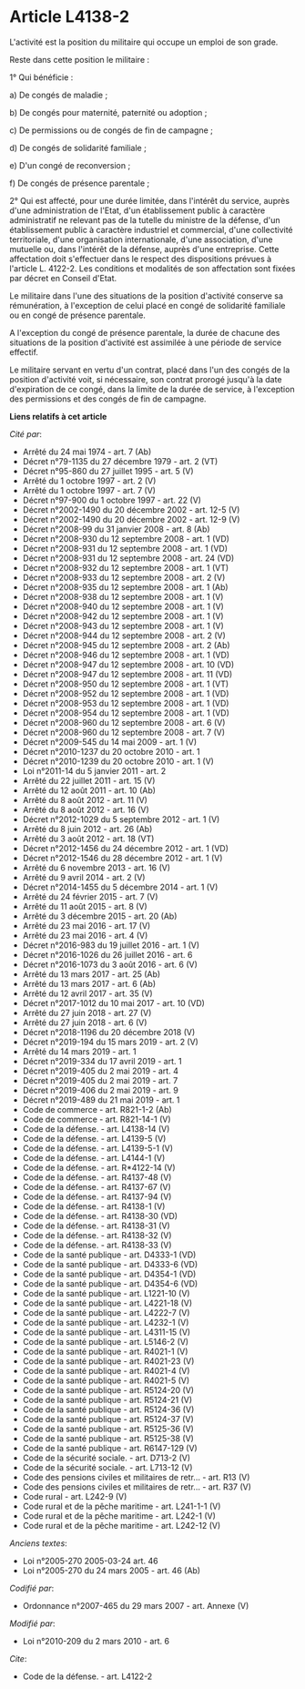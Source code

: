 # Article L4138-2

L'activité est la position du militaire qui occupe un emploi de son grade. 

Reste dans cette position le militaire : 

1° Qui bénéficie : 

a) De congés de maladie ; 

b) De congés pour maternité, paternité ou adoption ; 

c) De permissions ou de congés de fin de campagne ; 

d) De congés de solidarité familiale ; 

e) D'un congé de reconversion ; 

f) De congés de présence parentale ; 

2° Qui est affecté, pour une durée limitée, dans l'intérêt du service, auprès d'une administration de l'Etat, d'un
établissement public à caractère administratif ne relevant pas de la tutelle du ministre de la défense, d'un établissement
public à caractère industriel et commercial, d'une collectivité territoriale, d'une organisation internationale, d'une
association, d'une mutuelle ou, dans l'intérêt de la défense, auprès d'une entreprise. Cette affectation doit s'effectuer
dans le respect des dispositions prévues à l'article L. 4122-2. Les conditions et modalités de son affectation sont fixées
par décret en Conseil d'Etat. 

Le militaire dans l'une des situations de la position d'activité conserve sa rémunération, à l'exception de celui placé en
congé de solidarité familiale ou en congé de présence parentale.

A l'exception du congé de présence parentale, la durée de chacune des situations de la position d'activité est assimilée à
une période de service effectif. 

Le militaire servant en vertu d'un contrat, placé dans l'un des congés de la position d'activité voit, si nécessaire, son
contrat prorogé jusqu'à la date d'expiration de ce congé, dans la limite de la durée de service, à l'exception des
permissions et des congés de fin de campagne.

**Liens relatifs à cet article**

_Cité par_:

  - Arrêté du 24 mai 1974 - art. 7 (Ab)
  - Décret n°79-1135 du 27 décembre 1979 - art. 2 (VT)
  - Décret n°95-860 du 27 juillet 1995 - art. 5 (V)
  - Arrêté du 1 octobre 1997 - art. 2 (V)
  - Arrêté du 1 octobre 1997 - art. 7 (V)
  - Décret n°97-900 du 1 octobre 1997 - art. 22 (V)
  - Décret n°2002-1490 du 20 décembre 2002 - art. 12-5 (V)
  - Décret n°2002-1490 du 20 décembre 2002 - art. 12-9 (V)
  - Décret n°2008-99 du 31 janvier 2008 - art. 8 (Ab)
  - Décret n°2008-930 du 12 septembre 2008 - art. 1 (VD)
  - Décret n°2008-931 du 12 septembre 2008 - art. 1 (VD)
  - Décret n°2008-931 du 12 septembre 2008 - art. 24 (VD)
  - Décret n°2008-932 du 12 septembre 2008 - art. 1 (VT)
  - Décret n°2008-933 du 12 septembre 2008 - art. 2 (V)
  - Décret n°2008-935 du 12 septembre 2008 - art. 1 (Ab)
  - Décret n°2008-938 du 12 septembre 2008 - art. 1 (V)
  - Décret n°2008-940 du 12 septembre 2008 - art. 1 (V)
  - Décret n°2008-942 du 12 septembre 2008 - art. 1 (V)
  - Décret n°2008-943 du 12 septembre 2008 - art. 1 (V)
  - Décret n°2008-944 du 12 septembre 2008 - art. 2 (V)
  - Décret n°2008-945 du 12 septembre 2008 - art. 2 (Ab)
  - Décret n°2008-946 du 12 septembre 2008 - art. 1 (VD)
  - Décret n°2008-947 du 12 septembre 2008 - art. 10 (VD)
  - Décret n°2008-947 du 12 septembre 2008 - art. 11 (VD)
  - Décret n°2008-950 du 12 septembre 2008 - art. 1 (VT)
  - Décret n°2008-952 du 12 septembre 2008 - art. 1 (VD)
  - Décret n°2008-953 du 12 septembre 2008 - art. 1 (VD)
  - Décret n°2008-954 du 12 septembre 2008 - art. 1 (VD)
  - Décret n°2008-960 du 12 septembre 2008 - art. 6 (V)
  - Décret n°2008-960 du 12 septembre 2008 - art. 7 (V)
  - Décret n°2009-545 du 14 mai 2009 - art. 1 (V)
  - Décret n°2010-1237 du 20 octobre 2010 - art. 1
  - Décret n°2010-1239 du 20 octobre 2010 - art. 1 (V)
  - Loi n°2011-14 du 5 janvier 2011 - art. 2
  - Arrêté du 22 juillet 2011 - art. 15 (V)
  - Arrêté du 12 août 2011 - art. 10 (Ab)
  - Arrêté du 8 août 2012 - art. 11 (V)
  - Arrêté du 8 août 2012 - art. 16 (V)
  - Décret n°2012-1029 du 5 septembre 2012 - art. 1 (V)
  - Arrêté du 8 juin 2012 - art. 26 (Ab)
  - Arrêté du 3 août 2012 - art. 18 (VT)
  - Décret n°2012-1456 du 24 décembre 2012 - art. 1 (VD)
  - Décret n°2012-1546 du 28 décembre 2012 - art. 1 (V)
  - Arrêté du 6 novembre 2013 - art. 16 (V)
  - Arrêté du 9 avril 2014 - art. 2 (V)
  - Décret n°2014-1455 du 5 décembre 2014 - art. 1 (V)
  - Arrêté du 24 février 2015 - art. 7 (V)
  - Arrêté du 11 août 2015 - art. 8 (V)
  - Arrêté du 3 décembre 2015 - art. 20 (Ab)
  - Arrêté du 23 mai 2016 - art. 17 (V)
  - Arrêté du 23 mai 2016 - art. 4 (V)
  - Décret n°2016-983 du 19 juillet 2016 - art. 1 (V)
  - Décret n°2016-1026 du 26 juillet 2016 - art. 6
  - Décret n°2016-1073 du 3 août 2016 - art. 6 (V)
  - Arrêté du 13 mars 2017 - art. 25 (Ab)
  - Arrêté du 13 mars 2017 - art. 6 (Ab)
  - Arrêté du 12 avril 2017 - art. 35 (V)
  - Décret n°2017-1012 du 10 mai 2017 - art. 10 (VD)
  - Arrêté du 27 juin 2018 - art. 27 (V)
  - Arrêté du 27 juin 2018 - art. 6 (V)
  - Décret n°2018-1196 du 20 décembre 2018 (V)
  - Décret n°2019-194 du 15 mars 2019 - art. 2 (V)
  - Arrêté du 14 mars 2019 - art. 1
  - Décret n°2019-334 du 17 avril 2019 - art. 1
  - Décret n°2019-405 du 2 mai 2019 - art. 4
  - Décret n°2019-405 du 2 mai 2019 - art. 7
  - Décret n°2019-406 du 2 mai 2019 - art. 9
  - Décret n°2019-489 du 21 mai 2019 - art. 1
  - Code de commerce - art. R821-1-2 (Ab)
  - Code de commerce - art. R821-14-1 (V)
  - Code de la défense. - art. L4138-14 (V)
  - Code de la défense. - art. L4139-5 (V)
  - Code de la défense. - art. L4139-5-1 (V)
  - Code de la défense. - art. L4144-1 (V)
  - Code de la défense. - art. R*4122-14 (V)
  - Code de la défense. - art. R4137-48 (V)
  - Code de la défense. - art. R4137-67 (V)
  - Code de la défense. - art. R4137-94 (V)
  - Code de la défense. - art. R4138-1 (V)
  - Code de la défense. - art. R4138-30 (VD)
  - Code de la défense. - art. R4138-31 (V)
  - Code de la défense. - art. R4138-32 (V)
  - Code de la défense. - art. R4138-33 (V)
  - Code de la santé publique - art. D4333-1 (VD)
  - Code de la santé publique - art. D4333-6 (VD)
  - Code de la santé publique - art. D4354-1 (VD)
  - Code de la santé publique - art. D4354-6 (VD)
  - Code de la santé publique - art. L1221-10 (V)
  - Code de la santé publique - art. L4221-18 (V)
  - Code de la santé publique - art. L4222-7 (V)
  - Code de la santé publique - art. L4232-1 (V)
  - Code de la santé publique - art. L4311-15 (V)
  - Code de la santé publique - art. L5146-2 (V)
  - Code de la santé publique - art. R4021-1 (V)
  - Code de la santé publique - art. R4021-23 (V)
  - Code de la santé publique - art. R4021-4 (V)
  - Code de la santé publique - art. R4021-5 (V)
  - Code de la santé publique - art. R5124-20 (V)
  - Code de la santé publique - art. R5124-21 (V)
  - Code de la santé publique - art. R5124-36 (V)
  - Code de la santé publique - art. R5124-37 (V)
  - Code de la santé publique - art. R5125-36 (V)
  - Code de la santé publique - art. R5125-38 (V)
  - Code de la santé publique - art. R6147-129 (V)
  - Code de la sécurité sociale. - art. D713-2 (V)
  - Code de la sécurité sociale. - art. L713-12 (V)
  - Code des pensions civiles et militaires de retr... - art. R13 (V)
  - Code des pensions civiles et militaires de retr... - art. R37 (V)
  - Code rural - art. L242-9 (V)
  - Code rural et de la pêche maritime - art. L241-1-1 (V)
  - Code rural et de la pêche maritime - art. L242-1 (V)
  - Code rural et de la pêche maritime - art. L242-12 (V)

_Anciens textes_:

  - Loi n°2005-270 2005-03-24 art. 46
  - Loi n°2005-270 du 24 mars 2005 - art. 46 (Ab)

_Codifié par_:

  - Ordonnance n°2007-465 du 29 mars 2007 - art. Annexe (V)

_Modifié par_:

  - Loi n°2010-209 du 2 mars 2010 - art. 6

_Cite_:

  - Code de la défense. - art. L4122-2
